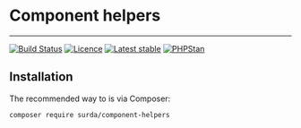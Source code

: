 # Component helpers

-----

[![Build Status](https://travis-ci.org/surda/component-helpers.svg?branch=master)](https://travis-ci.org/surda/component-helpers)
[![Licence](https://img.shields.io/packagist/l/surda/component-helpers.svg?style=flat-square)](https://packagist.org/packages/surda/component-helpers)
[![Latest stable](https://img.shields.io/packagist/v/surda/component-helpers.svg?style=flat-square)](https://packagist.org/packages/surda/component-helpers)
[![PHPStan](https://img.shields.io/badge/PHPStan-enabled-brightgreen.svg?style=flat)](https://github.com/phpstan/phpstan)

## Installation

The recommended way to is via Composer:

```
composer require surda/component-helpers
```